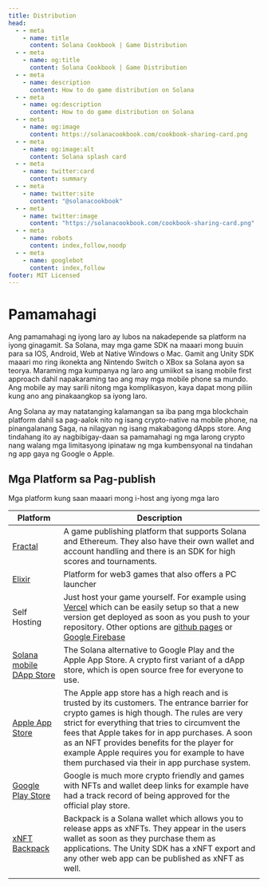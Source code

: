 ```yaml
---
title: Distribution
head:
  - - meta
    - name: title
      content: Solana Cookbook | Game Distribution
  - - meta
    - name: og:title
      content: Solana Cookbook | Game Distribution
  - - meta
    - name: description
      content: How to do game distribution on Solana
  - - meta
    - name: og:description
      content: How to do game distribution on Solana
  - - meta
    - name: og:image
      content: https://solanacookbook.com/cookbook-sharing-card.png
  - - meta
    - name: og:image:alt
      content: Solana splash card
  - - meta
    - name: twitter:card
      content: summary
  - - meta
    - name: twitter:site
      content: "@solanacookbook"
  - - meta
    - name: twitter:image
      content: "https://solanacookbook.com/cookbook-sharing-card.png"
  - - meta
    - name: robots
      content: index,follow,noodp
  - - meta
    - name: googlebot
      content: index,follow
footer: MIT Licensed
---
```


# Pamamahagi

Ang pamamahagi ng iyong laro ay lubos na nakadepende sa platform na iyong ginagamit. Sa Solana, may mga game SDK na maaari mong buuin para sa IOS, Android, Web at Native Windows o Mac. Gamit ang Unity SDK maaari mo ring ikonekta ang Nintendo Switch o XBox sa Solana ayon sa teorya. Maraming mga kumpanya ng laro ang umiikot sa isang mobile first approach dahil napakaraming tao ang may mga mobile phone sa mundo. Ang mobile ay may sarili nitong mga komplikasyon, kaya dapat mong piliin kung ano ang pinakaangkop sa iyong laro.

Ang Solana ay may natatanging kalamangan sa iba pang mga blockchain platform dahil sa pag-aalok nito ng isang crypto-native na mobile phone, na pinangalanang Saga, na nilagyan ng isang makabagong dApps store. Ang tindahang ito ay nagbibigay-daan sa pamamahagi ng mga larong crypto nang walang mga limitasyong ipinataw ng mga kumbensyonal na tindahan ng app gaya ng Google o Apple.

## Mga Platform sa Pag-publish

Mga platform kung saan maaari mong i-host ang iyong mga laro

| Platform | Description |
| --- | --- |
| [Fractal](https://www.fractal.is/) | A game publishing platform that supports Solana and Ethereum. They also have their own wallet and account handling and there is an SDK for high scores and tournaments.  |
| [Elixir](https://elixir.app/) | Platform for web3 games that also offers a PC launcher |
| Self Hosting | Just host your game yourself. For example using [Vercel](https://vercel.com/) which can be easily setup so that a new version get deployed as soon as you push to your repository. Other options are [github pages](https://pages.github.com/) or [Google Firebase](https://firebase.google.com/docs/hosting) |
| [Solana mobile DApp Store](https://github.com/solana-mobile/dapp-publishing/blob/main/README.md) | The Solana alternative to Google Play and the Apple App Store. A crypto first variant of a dApp store, which is open source free for everyone to use. |
| [Apple App Store](https://www.apple.com/de/app-store/) | The Apple app store has a high reach and is trusted by its customers. The entrance barrier for crypto games is high though. The rules are very strict for everything that tries to circumvent the fees that Apple takes for in app purchases. A soon as an NFT provides benefits for the player for example Apple requires you for example to have them purchased via their in app purchase system.  |
| [Google Play Store](https://play.google.com/store/games) | Google is much more crypto friendly and games with NFTs and wallet deep links for example have had a track record of being approved for the official play store.  |
| [xNFT Backpack](https://www.backpack.app/) | Backpack is a Solana wallet which allows you to release apps as xNFTs. They appear in the users wallet as soon as they purchase them as applications. The Unity SDK has a xNFT export and any other web app can be published as xNFT as well. |
|  |  |  |
